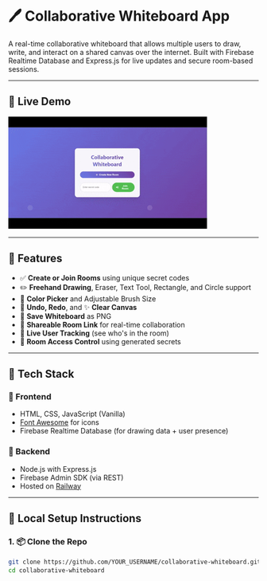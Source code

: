 # 🖊️ Collaborative Whiteboard App

A real-time collaborative whiteboard that allows multiple users to draw, write, and interact on a shared canvas over the internet. Built with Firebase Realtime Database and Express.js for live updates and secure room-based sessions.

---

## 🎥 Live Demo

![Live Demo](assets/Demo-video_colab.gif)

---

## 🚀 Features

- ✅ **Create or Join Rooms** using unique secret codes
- ✏️ **Freehand Drawing**, Eraser, Text Tool, Rectangle, and Circle support
- 🎨 **Color Picker** and Adjustable Brush Size
- 🔁 **Undo, Redo**, and ✨ **Clear Canvas**
- 💾 **Save Whiteboard** as PNG
- 🔗 **Shareable Room Link** for real-time collaboration
- 👥 **Live User Tracking** (see who's in the room)
- 🔐 **Room Access Control** using generated secrets

---

## 🧰 Tech Stack

### 🔹 Frontend
- HTML, CSS, JavaScript (Vanilla)
- [Font Awesome](https://fontawesome.com) for icons
- Firebase Realtime Database (for drawing data + user presence)

### 🔹 Backend
- Node.js with Express.js
- Firebase Admin SDK (via REST)
- Hosted on [Railway](https://railway.app)

---

## 🔧 Local Setup Instructions

### 1. 📦 Clone the Repo

```bash
git clone https://github.com/YOUR_USERNAME/collaborative-whiteboard.git
cd collaborative-whiteboard
